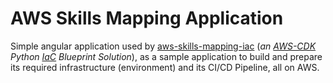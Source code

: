 # AWS Skills Mapping Application

Simple angular application used by [aws-skills-mapping-iac](https://github.com/ualter/aws-skills-mapping-iac) (*an [AWS-CDK](https://aws.amazon.com/es/cdk/) Python [IaC](https://en.wikipedia.org/wiki/Infrastructure_as_code) Blueprint Solution*), as a sample application to build and prepare its required infrastructure (environment) and its CI/CD Pipeline, all on AWS.